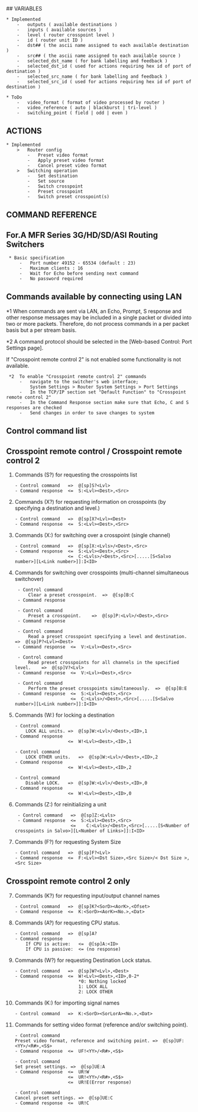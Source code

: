 ## VARIABLES

    * Implemented
        -   outputs ( available destinations )
        -   inputs ( available sources )
        -   level ( router crosspoint level )
        -   id ( router unit ID )
        -   dst## ( the ascii name assigned to each available destination )
        -   src## ( the ascii name assigned to each available source )
        -   selected_dst_name ( for bank labelling and feedback )
        -   selected_dst_id ( used for actions requiring hex id of port of destination )
        -   selected_src_name ( for bank labelling and feedback )
        -   selected_src_id ( used for actions requiring hex id of port of destination )

    * ToDo
        -   video_format ( format of video processed by router )
        -   video_reference ( auto | blackburst | tri-level )
        -   switching_point ( field | odd | even )
        
## ACTIONS

    * Implemented
        >   Router config
            -   Preset video format
            -   Apply preset video format
            -   Cancel preset video format
        >   Switching operation
            -   Set destination
            -   Set source
            -   Switch crosspoint
            -   Preset crosspoint
            -   Switch preset crosspoint(s)

## COMMAND REFERENCE ##

##  For.A MFR Series 3G/HD/SD/ASI Routing Switchers

     * Basic specification
         -   Port number 49152 - 65534 (default : 23)
         -   Maximum clients : 16
         -   Wait for Echo before sending next command
         -   No password required

 ##  Commands available by connecting using LAN

 *1 When commands are sent via LAN, an Echo, Prompt, S response and other response messages may be included in a single packet or divided into two or more packets. Therefore, do not process commands in a per packet basis but a per stream basis.

 *2 A command protocol should be selected in the [Web-based Control: Port Settings page]. 

 If "Crosspoint remote control 2" is not enabled some functionality is not available.

     *2  To enable "Crosspoint remote control 2" commands
         -   navigate to the switcher's web interface;
             System Settings > Router System Settings > Port Settings
         -   In the TCP/IP section set "Default Function" to "Crosspoint remote control 2"
         -   In the Command Response section make sure that Echo, C and S responses are checked
         -   Send changes in order to save changes to system

 ##  Control command list

 ##  Crosspoint remote control / Crosspoint remote control 2 

 1)  Commands (S?) for requesting the crosspoints list

         - Control command   =>  @[sp]S?<Lvl>
         - Command response  <=  S:<Lvl><Dest>,<Src>

 2)  Commands (X?) for requesting information on crosspoints (by specifying a destination and level.)

         - Control command   =>  @[sp]X?<Lvl><Dest>
         - Command response  <=  S:<Lvl><Dest>,<Src>

 3)  Commands (X:) for switching over a crosspoint (single channel)

         - Control command   =>  @[sp]X:<Lvls>/<Dest>,<Src>
         - Command response  <=  S:<Lvl><Dest>,<Src>
                             <=  C:<Lvls>/<Dest>,<Src>[.....[S<Salvo number>][L<Link number>]]:I<ID>

 4) Commands for switching over crosspoints (multi-channel simultaneous switchover)

         - Control command 
             Clear a preset crosspoint.  =>  @[sp]B:C        
         - Command response

         - Control command 
             Preset a crosspoint.    =>  @[sp]P:<Lvl>/<Dest>,<Src>     
         - Command response

         - Control command 
             Read a preset crosspoint specifying a level and destination.    =>  @[sp]P?<Lvl><Dest>    
         - Command response  <=  V:<Lvl><Dest>,<Src>

         - Control command 
             Read preset crosspoints for all channels in the specified level.    =>  @[sp]V?<Lvl>    
         - Command response  <=  V:<Lvl><Dest>,<Src>

         - Control command 
             Perform the preset crosspoints simultaneously.  =>  @[sp]B:E 
         - Command response  <=  S:<Lvl><Dest>,<Src>
                             <=  C:<Lvls>/<Dest>,<Src>[.....[S<Salvo number>][L<Link number>]]:I<ID>

 5)  Commands (W:) for locking a destination

         - Control command 
             LOCK ALL units. =>  @[sp]W:<Lvl>/<Dest>,<ID>,1
         - Command response
                             <=  W!<Lvl><Dest>,<ID>,1

         - Control command 
             LOCK OTHER units.   =>  @[sp]W:<Lvl>/<Dest>,<ID>,2
         - Command response
                             <=  W!<Lvl><Dest>,<ID>,2

         - Control command 
             Disable LOCK.   =>  @[sp]W:<Lvl>/<Dest>,<ID>,0
         - Command response
                             <=  W!<Lvl><Dest>,<ID>,0

 6) Commands (Z:) for reinitializing a unit

         - Control command   =>  @[sp]Z:<Lvls>
         - Command response  <=  S:<Lvl><Dest>,<Src> 
                             <=    C:<Lvls>/<Dest>,<Src>[.....[S<Number of crosspoints in Salvo>][L<Number of Links>]]:I<ID>

 11) Commands (F?) for requesting System Size

         - Control command   =>  @[sp]F?<Lvl>
         - Command response  <=  F:<Lvl><Dst Size>,<Src Size>/< Dst Size >,<Src Size>

 ##  Crosspoint remote control 2 only

 7)  Commands (K?) for requesting input/output channel names

         - Control command   =>  @[sp]K?<SorD><AorK>,<Ofset>
         - Command response  <=  K:<SorD><AorK><No.>,<Dat>

 8)  Commands (A?) for requesting CPU status.

         - Control command   =>  @[sp]A?
         - Command response  
             If CPU is active:   <=  @[sp]A:<ID>
             If CPU is passive:  <= (no response) 

 9)  Commands (W?) for requesting Destination Lock status.

         - Control command   =>  @[sp]W?<Lvl>,<Dest>
         - Command response  <=  W!<Lvl><Dest>,<ID>,0-2* 
                                 *0: Nothing locked
                                 1: LOCK ALL
                                 2: LOCK OTHER

 10) Commands (K:) for importing signal names

         - Control command   =>  K:<SorD><SorLorA><No.>,<Dat>

 12) Commands for setting video format (reference and/or switching point).

         - Control command   
         Preset video format, reference and switching point. =>  @[sp]UF:<YY>/<R#>,<S$>
         - Command response  <=  UF!<YY>/<R#>,<S$>

         - Control command   
         Set preset settings. =>  @[sp]UE:A
         - Command response  <=  UR!W
                             <=  UR!<YY>/<R#>,<S$>
                             <=  UR!E(Error response)

         - Control command   
         Cancel preset settings. =>  @[sp]UE:C
         - Command response  <=  UR!C